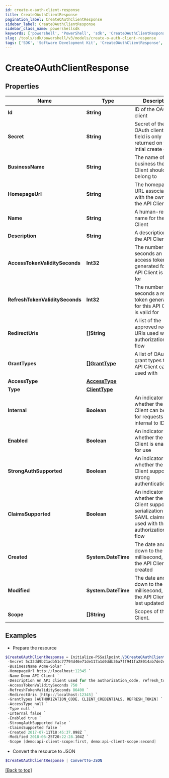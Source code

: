 ```yaml
---
id: create-o-auth-client-response
title: CreateOAuthClientResponse
pagination_label: CreateOAuthClientResponse
sidebar_label: CreateOAuthClientResponse
sidebar_class_name: powershellsdk
keywords: ['powershell', 'PowerShell', 'sdk', 'CreateOAuthClientResponse', 'CreateOAuthClientResponse'] 
slug: /tools/sdk/powershell/v3/models/create-o-auth-client-response
tags: ['SDK', 'Software Development Kit', 'CreateOAuthClientResponse', 'CreateOAuthClientResponse']
---
```



# CreateOAuthClientResponse

## Properties

Name | Type | Description | Notes
------------ | ------------- | ------------- | -------------
**Id** | **String** | ID of the OAuth client | [required]
**Secret** | **String** | Secret of the OAuth client (This field is only returned on the intial create call.) | [required]
**BusinessName** | **String** | The name of the business the API Client should belong to | [required]
**HomepageUrl** | **String** | The homepage URL associated with the owner of the API Client | [required]
**Name** | **String** | A human-readable name for the API Client | [required]
**Description** | **String** | A description of the API Client | [required]
**AccessTokenValiditySeconds** | **Int32** | The number of seconds an access token generated for this API Client is valid for | [required]
**RefreshTokenValiditySeconds** | **Int32** | The number of seconds a refresh token generated for this API Client is valid for | [required]
**RedirectUris** | **[]String** | A list of the approved redirect URIs used with the authorization_code flow | [required]
**GrantTypes** | [**[]GrantType**](grant-type) | A list of OAuth 2.0 grant types this API Client can be used with | [required]
**AccessType** | [**AccessType**](access-type) |  | [required]
**Type** | [**ClientType**](client-type) |  | [required]
**Internal** | **Boolean** | An indicator of whether the API Client can be used for requests internal to IDN | [required]
**Enabled** | **Boolean** | An indicator of whether the API Client is enabled for use | [required]
**StrongAuthSupported** | **Boolean** | An indicator of whether the API Client supports strong authentication | [required]
**ClaimsSupported** | **Boolean** | An indicator of whether the API Client supports the serialization of SAML claims when used with the authorization_code flow | [required]
**Created** | **System.DateTime** | The date and time, down to the millisecond, when the API Client was created | [required]
**Modified** | **System.DateTime** | The date and time, down to the millisecond, when the API Client was last updated | [required]
**Scope** | **[]String** | Scopes of the API Client. | [required]

## Examples

- Prepare the resource
```powershell
$CreateOAuthClientResponse = Initialize-PSSailpoint.V3CreateOAuthClientResponse  -Id 2c9180835d2e5168015d32f890ca1581 `
 -Secret 5c32dd9b21adb51c77794d46e71de117a1d0ddb36a7ff941fa28014ab7de2cf3 `
 -BusinessName Acme-Solar `
 -HomepageUrl http://localhost:12345 `
 -Name Demo API Client `
 -Description An API client used for the authorization_code, refresh_token, and client_credentials flows `
 -AccessTokenValiditySeconds 750 `
 -RefreshTokenValiditySeconds 86400 `
 -RedirectUris [http://localhost:12345] `
 -GrantTypes [AUTHORIZATION_CODE, CLIENT_CREDENTIALS, REFRESH_TOKEN] `
 -AccessType null `
 -Type null `
 -Internal false `
 -Enabled true `
 -StrongAuthSupported false `
 -ClaimsSupported false `
 -Created 2017-07-11T18:45:37.098Z `
 -Modified 2018-06-25T20:22:28.104Z `
 -Scope [demo:api-client-scope:first, demo:api-client-scope:second]
```

- Convert the resource to JSON
```powershell
$CreateOAuthClientResponse | ConvertTo-JSON
```


[[Back to top]](#) 

